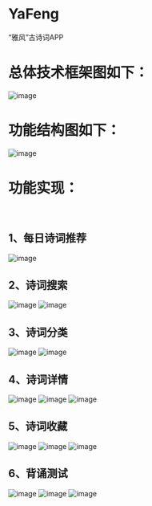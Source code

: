 # YaFeng
“雅风”古诗词APP

# 总体技术框架图如下：
![image](https://github.com/a2636340559/YaFeng/blob/master/images/1.png)
<br>
# 功能结构图如下：
![image](https://github.com/a2636340559/YaFeng/blob/master/images/function.PNG)

# 功能实现：
<br>

## 1、每日诗词推荐
![image](https://github.com/a2636340559/YaFeng/blob/master/images/homePage.png)
<br>

## 2、诗词搜索
![image](https://github.com/a2636340559/YaFeng/blob/master/images/search.png)
![image](https://github.com/a2636340559/YaFeng/blob/master/images/searchPage.png)
<br>
    
## 3、诗词分类
![image](https://github.com/a2636340559/YaFeng/blob/master/images/sortPage.png)
![image](https://github.com/a2636340559/YaFeng/blob/master/images/sortSearch.png)
<br>
    
## 4、诗词详情
![image](https://github.com/a2636340559/YaFeng/blob/master/images/detailPage1.png)
![image](https://github.com/a2636340559/YaFeng/blob/master/images/detailPage2.png)
![image](https://github.com/a2636340559/YaFeng/blob/master/images/detailPage3.png)
<br>
    
## 5、诗词收藏
![image](https://github.com/a2636340559/YaFeng/blob/master/images/storagePage1.png)
![image](https://github.com/a2636340559/YaFeng/blob/master/images/storagePage2.png)
![image](https://github.com/a2636340559/YaFeng/blob/master/images/storagePage3.png)
<br>
    
## 6、背诵测试
![image](https://github.com/a2636340559/YaFeng/blob/master/images/testPage1.png)
![image](https://github.com/a2636340559/YaFeng/blob/master/images/testPage2.png)
![image](https://github.com/a2636340559/YaFeng/blob/master/images/testPage3.png)
